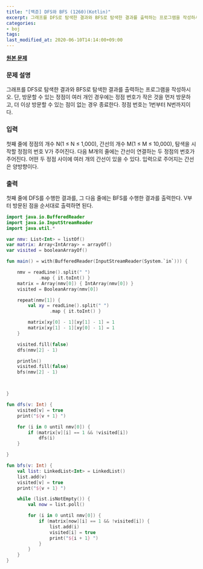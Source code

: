 ```yaml
---
title: "[백준] DFS와 BFS (1260)(Kotlin)"
excerpt: 그래프를 DFS로 탐색한 결과와 BFS로 탐색한 결과를 출력하는 프로그램을 작성하시오. 단, 방문할 수 있는 정점이 여러 개인 경우에는 정점 번호가 작은 것을 먼저 방문하고, 더 이상 방문할 수 있는 점이 없는 경우 종료한다. 정점 번호는 1번부터 N번까지이다.
categories:
- boj
tags:
last_modified_at: 2020-06-10T14:14:00+09:00
---
```


**[원본 문제](https://www.acmicpc.net/problem/1260)**

### 문제 설명

그래프를 DFS로 탐색한 결과와 BFS로 탐색한 결과를 출력하는 프로그램을 작성하시오. 단, 방문할 수 있는 정점이 여러 개인 경우에는 정점 번호가 작은 것을 먼저 방문하고, 더 이상 방문할 수 있는 점이 없는 경우 종료한다. 정점 번호는 1번부터 N번까지이다.

### 입력

첫째 줄에 정점의 개수 N(1 ≤ N ≤ 1,000), 간선의 개수 M(1 ≤ M ≤ 10,000), 탐색을 시작할 정점의 번호 V가 주어진다. 다음 M개의 줄에는 간선이 연결하는 두 정점의 번호가 주어진다. 어떤 두 정점 사이에 여러 개의 간선이 있을 수 있다. 입력으로 주어지는 간선은 양방향이다.


### 출력

첫째 줄에 DFS를 수행한 결과를, 그 다음 줄에는 BFS를 수행한 결과를 출력한다. V부터 방문된 점을 순서대로 출력하면 된다.



```kotlin
import java.io.BufferedReader
import java.io.InputStreamReader
import java.util.*

var nmv: List<Int> = listOf()
var matrix: Array<IntArray> = arrayOf()
var visited = booleanArrayOf()

fun main() = with(BufferedReader(InputStreamReader(System.`in`))) {

    nmv = readLine().split(" ")
            .map { it.toInt() }
    matrix = Array(nmv[0]) { IntArray(nmv[0]) }
    visited = BooleanArray(nmv[0])

    repeat(nmv[1]) {
        val xy = readLine().split(" ")
                .map { it.toInt() }

        matrix[xy[0] - 1][xy[1] - 1] = 1
        matrix[xy[1] - 1][xy[0] - 1] = 1
    }

    visited.fill(false)
    dfs(nmv[2] - 1)

    println()
    visited.fill(false)
    bfs(nmv[2] - 1)



}

fun dfs(v: Int) {
    visited[v] = true
    print("${v + 1} ")

    for (i in 0 until nmv[0]) {
        if (matrix[v][i] == 1 && !visited[i])
            dfs(i)
    }

}

fun bfs(v: Int) {
    val list: LinkedList<Int> = LinkedList()
    list.add(v)
    visited[v] = true
    print("${v + 1} ")

    while (list.isNotEmpty()) {
        val now = list.poll()

        for (i in 0 until nmv[0]) {
            if (matrix[now][i] == 1 && !visited[i]) {
                list.add(i)
                visited[i] = true
                print("${i + 1} ")
            }
        }
    }
}
```
